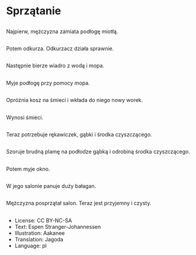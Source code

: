 # Sprzątanie

##
Najpierw, mężczyzna zamiata podłogę miotłą.

##
Potem odkurza. Odkurzacz działa sprawnie.

##
Następnie bierze wiadro z wodą i mopa.

##
Myje podłogę przy pomocy mopa.

##
Opróżnia kosz na śmieci i wkłada do niego nowy worek.

##
Wynosi śmieci.

##
Teraz potrzebuje rękawiczek, gąbki i środka czyszczącego.

##
Szoruje brudną plamę na podłodze gąbką i odrobiną środka czyszczącego.

##
Potem myje okno.

##
W jego salonie panuje duży bałagan.

##
Mężczyzna posprzątał salon. Teraz jest przyjemny i czysty.

##
* License: CC BY-NC-SA
* Text: Espen Stranger-Johannessen
* Illustration: Aakanee
* Translation: Jagoda
* Language: pl
